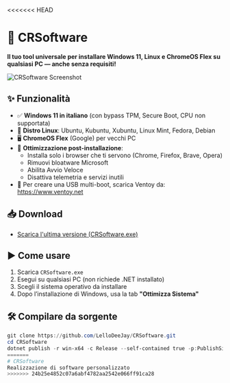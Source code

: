 <<<<<<< HEAD
# 🚀 CRSoftware
**Il tuo tool universale per installare Windows 11, Linux e ChromeOS Flex su qualsiasi PC — anche senza requisiti!**

![CRSoftware Screenshot](docs/screenshot.png)

## ✨ Funzionalità
- ✅ **Windows 11 in italiano** (con bypass TPM, Secure Boot, CPU non supportata)
- 🐧 **Distro Linux**: Ubuntu, Kubuntu, Xubuntu, Linux Mint, Fedora, Debian
- 🖥️ **ChromeOS Flex** (Google) per vecchi PC
- 🔧 **Ottimizzazione post-installazione**:
  - Installa solo i browser che ti servono (Chrome, Firefox, Brave, Opera)
  - Rimuovi bloatware Microsoft
  - Abilita Avvio Veloce
  - Disattiva telemetria e servizi inutili
- 💾 Per creare una USB multi-boot, scarica Ventoy da: https://www.ventoy.net

## 📥 Download
- [Scarica l'ultima versione (CRSoftware.exe)](https://github.com/LelloDeeJay/CRSoftware/releases)

## ▶️ Come usare
1. Scarica `CRSoftware.exe`
2. Esegui su qualsiasi PC (non richiede .NET installato)
3. Scegli il sistema operativo da installare
4. Dopo l’installazione di Windows, usa la tab **"Ottimizza Sistema"**

## 🛠️ Compilare da sorgente
```powershell
git clone https://github.com/LelloDeeJay/CRSoftware.git
cd CRSoftware
dotnet publish -r win-x64 -c Release --self-contained true -p:PublishSingleFile=true
=======
# CRSoftware
Realizzazione di software personalizzato
>>>>>>> 24b25e4852c07a6abf4782aa2542e066ff91ca28
